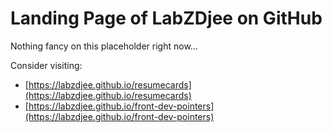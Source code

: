 # Landing Page of LabZDjee on GitHub

Nothing fancy on this placeholder right now...

Consider visiting:

- [https://labzdjee.github.io/resumecards](https://labzdjee.github.io/resumecards)
- [https://labzdjee.github.io/front-dev-pointers](https://labzdjee.github.io/front-dev-pointers)

